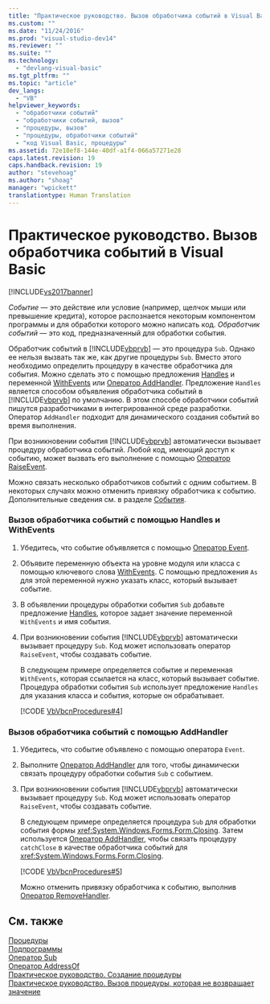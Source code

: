 ```yaml
---
title: "Практическое руководство. Вызов обработчика событий в Visual Basic | Microsoft Docs"
ms.custom: ""
ms.date: "11/24/2016"
ms.prod: "visual-studio-dev14"
ms.reviewer: ""
ms.suite: ""
ms.technology: 
  - "devlang-visual-basic"
ms.tgt_pltfrm: ""
ms.topic: "article"
dev_langs: 
  - "VB"
helpviewer_keywords: 
  - "обработчики событий"
  - "обработчики событий, вызов"
  - "процедуры, вызов"
  - "процедуры, обработчики событий"
  - "код Visual Basic, процедуры"
ms.assetid: 72e18ef8-144e-40df-a1f4-066a57271e28
caps.latest.revision: 19
caps.handback.revision: 19
author: "stevehoag"
ms.author: "shoag"
manager: "wpickett"
translationtype: Human Translation
---
```

# Практическое руководство. Вызов обработчика событий в Visual Basic
[!INCLUDE[vs2017banner](../../../../csharp/includes/vs2017banner.md)]

*Событие* — это действие или условие \(например, щелчок мыши или превышение кредита\), которое распознается некоторым компонентом программы и для обработки которого можно написать код.  *Обработчик событий* — это код, предназначенный для обработки события.  
  
 Обработчик событий в [!INCLUDE[vbprvb](../../../../csharp/programming-guide/concepts/linq/includes/vbprvb_md.md)] — это процедура `Sub`.  Однако ее нельзя вызвать так же, как другие процедуры `Sub`.  Вместо этого необходимо определить процедуру в качестве обработчика для события.  Можно сделать это с помощью предложения [Handles](../../../../visual-basic/language-reference/statements/handles-clause.md) и переменной [WithEvents](../../../../visual-basic/language-reference/modifiers/withevents.md) или [Оператор AddHandler](../../../../visual-basic/language-reference/statements/addhandler-statement.md).  Предложение `Handles` является способом объявления обработчика событий в [!INCLUDE[vbprvb](../../../../csharp/programming-guide/concepts/linq/includes/vbprvb_md.md)] по умолчанию.  В этом способе обработчики событий пишутся разработчиками в интегрированной среде разработки.  Оператор `AddHandler` подходит для динамического создания событий во время выполнения.  
  
 При возникновении события [!INCLUDE[vbprvb](../../../../csharp/programming-guide/concepts/linq/includes/vbprvb_md.md)] автоматически вызывает процедуру обработчика событий.  Любой код, имеющий доступ к событию, может вызвать его выполнение с помощью [Оператор RaiseEvent](../../../../visual-basic/language-reference/statements/raiseevent-statement.md).  
  
 Можно связать несколько обработчиков событий с одним событием.  В некоторых случаях можно отменить привязку обработчика к событию.  Дополнительные сведения см. в разделе [События](../../../../visual-basic/programming-guide/language-features/events/events.md).  
  
### Вызов обработчика событий с помощью Handles и WithEvents  
  
1.  Убедитесь, что событие объявляется с помощью [Оператор Event](../../../../visual-basic/language-reference/statements/event-statement.md).  
  
2.  Объявите переменную объекта на уровне модуля или класса с помощью ключевого слова [WithEvents](../../../../visual-basic/language-reference/modifiers/withevents.md).  С помощью предложения `As` для этой переменной нужно указать класс, который вызывает событие.  
  
3.  В объявлении процедуры обработки события `Sub` добавьте предложение [Handles](../../../../visual-basic/language-reference/statements/handles-clause.md), которое задает значение переменной `WithEvents` и имя события.  
  
4.  При возникновении события [!INCLUDE[vbprvb](../../../../csharp/programming-guide/concepts/linq/includes/vbprvb_md.md)] автоматически вызывает процедуру `Sub`.  Код может использовать оператор `RaiseEvent`, чтобы создавать событие.  
  
     В следующем примере определяется событие и переменная `WithEvents`, которая ссылается на класс, который вызывает событие.  Процедура обработки события `Sub` использует предложение `Handles` для указания класса и события, которые он обрабатывает.  
  
     [!CODE [VbVbcnProcedures#4](../CodeSnippet/VS_Snippets_VBCSharp/VbVbcnProcedures#4)]  
  
### Вызов обработчика событий с помощью AddHandler  
  
1.  Убедитесь, что событие объявлено с помощью оператора `Event`.  
  
2.  Выполните [Оператор AddHandler](../../../../visual-basic/language-reference/statements/addhandler-statement.md) для того, чтобы динамически связать процедуру обработки события `Sub` с событием.  
  
3.  При возникновении события [!INCLUDE[vbprvb](../../../../csharp/programming-guide/concepts/linq/includes/vbprvb_md.md)] автоматически вызывает процедуру `Sub`.  Код может использовать оператор `RaiseEvent`, чтобы создавать событие.  
  
     В следующем примере определяется процедура `Sub` для обработки события формы <xref:System.Windows.Forms.Form.Closing>.  Затем используется [Оператор AddHandler](../../../../visual-basic/language-reference/statements/addhandler-statement.md), чтобы связать процедуру `catchClose` в качестве обработчика событий для <xref:System.Windows.Forms.Form.Closing>.  
  
     [!CODE [VbVbcnProcedures#5](../CodeSnippet/VS_Snippets_VBCSharp/VbVbcnProcedures#5)]  
  
     Можно отменить привязку обработчика к событию, выполнив [Оператор RemoveHandler](../../../../visual-basic/language-reference/statements/removehandler-statement.md).  
  
## См. также  
 [Процедуры](../../../../visual-basic/programming-guide/language-features/procedures/index.md)   
 [Подпрограммы](../../../../visual-basic/programming-guide/language-features/procedures/sub-procedures.md)   
 [Оператор Sub](../../../../visual-basic/language-reference/statements/sub-statement.md)   
 [Оператор AddressOf](../../../../visual-basic/language-reference/operators/addressof-operator.md)   
 [Практическое руководство. Создание процедуры](../../../../visual-basic/programming-guide/language-features/procedures/how-to-create-a-procedure.md)   
 [Практическое руководство. Вызов процедуры, которая не возвращает значение](../../../../visual-basic/programming-guide/language-features/procedures/how-to-call-a-procedure-that-does-not-return-a-value.md)